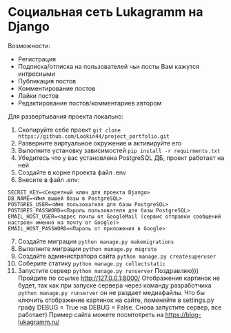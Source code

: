 # Социальная сеть Lukagramm на Django

Возможности:
- Регистрация
- Подписка/отписка на пользователей чьи посты Вам кажутся интресными
- Публикация постов
- Комментирование постов
- Лайки постов
- Редактирование постов/комментариев автором

Для развертывания проекта локально:
1. Скопируйте себе проект ```git clone https://github.com/Lookin44/project_portfolio.git```
2. Разверните виртуальное окружение и активируйте его
3. Выполните установку зависимостей ```pip install -r requirments.txt```
4. Убедитесь что у вас установлена PostgreSQL ДБ, проект работает на ней
5. Создайте в корне проекта файл .env
6. Внесите в файл .env:
```
SECRET_KEY=<Секретный ключ для проекта Django>
DB_NAME=<Имя вышей базы в PostgreSQL>
POSTGRES_USER=<Имя пользователя для базы PostgreSQL>
POSTGRES_PASSWORD=<Пароль пользователя для базы PostgreSQL>
EMAIL_HOST_USER=<адрес почты от GoogleMail (сервис отправки сообщений настроен именно на почту от Google)>
EMAIL_HOST_PASSWORD=<Пароль от приложения в Google>
```
7. Создайте миграции ```python manage.py makemigrations```
8. Выполните миграции ```python manage.py migrate```
9. Создайте администратора сайта ```python manage.py createsuperuser```
10. Соберите статику ```python manage.py collectstatic```
11. Запустите сервер ```python manage.py runserver```
Поздравляю))) Пройдите по ссылке http://127.0.0.1:8000/
Отображения картинок не будет, так как при запуске сервера через команду разработчика ```python manage.py runserver``` он не раздает медиафайлы.
Что бы ключить отображение картинок на сайте, поменяйте в settings.py графу DEBUG = True на DEBUG = False. Снова запустите сервер, все работает)
Пример сайта можете посмтотреть на https://blog-lukagramm.ru/

